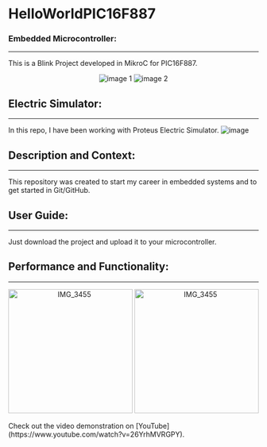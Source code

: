 # HelloWorldPIC16F887
### Embedded Microcontroller:
---
This is a Blink Project developed in MikroC for PIC16F887.

<p align="center">
  <img src="https://github.com/SiliCircuitCoder/HelloWorldPIC16F887/assets/174857123/12cf2111-9d57-4c43-8d4c-cb323a3a4021" alt="image 1">
  <img src="https://github.com/SiliCircuitCoder/HelloWorldPIC16F887/assets/174857123/71e37810-611c-4058-98dd-e12abc2021fd" alt="image 2">
</p>

## Electric Simulator:
---
In this repo, I have been working with Proteus Electric Simulator.
![image](https://github.com/SiliCircuitCoder/HelloWorldPIC16F887/assets/174857123/f3582dc6-dda0-4764-b547-5942d07c7dea)

## Description and Context:
---
This repository was created to start my career in embedded systems and to get started in Git/GitHub.

## User Guide:
---
Just download the project and upload it to your microcontroller.

## Performance and Functionality:
---
<p align="center">
  <img src="https://github.com/SiliCircuitCoder/HelloWorldPIC16F887/assets/174857123/5370b1b9-759c-4a1a-b0b0-caa3d4046c00" alt="IMG_3455" width="250">
  <img src="https://github.com/SiliCircuitCoder/HelloWorldPIC16F887/assets/174857123/7ee983cb-30be-458b-b476-079a7b8e1477" alt="IMG_3455" width="250">
</p>
Check out the video demonstration on [YouTube](https://www.youtube.com/watch?v=26YrhMVRGPY).
